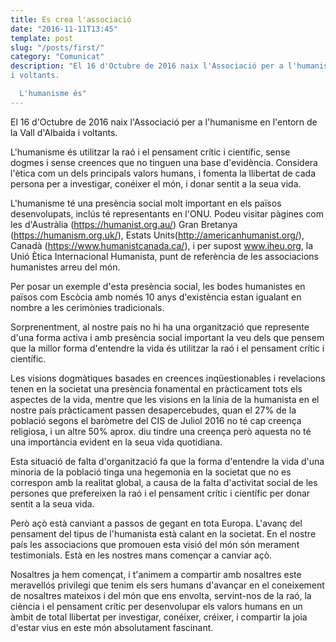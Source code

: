 ```yaml
---
title: Es crea l'associació
date: "2016-11-11T13:45"
template: post
slug: "/posts/first/"
category: "Comunicat"
description: "El 16 d'Octubre de 2016 naix l'Associació per a l'humanisme en l'entorn de la Vall d'Albaida
i voltants.

  L'humanisme és"
---
```


El 16 d'Octubre de 2016 naix l'Associació per a l'humanisme en l'entorn de la Vall d'Albaida
i voltants.

  L'humanisme és utilitzar la raó i el pensament crític i científic,
sense dogmes i sense creences que no tinguen una base d'evidència.
Considera l'ètica com un dels principals valors humans, i fomenta la
llibertat de cada persona per a investigar, conéixer el món, i donar
sentit a la seua vida.

L'humanisme té una presència social molt important en els països
desenvolupats, inclús té representants en l'ONU. Podeu visitar pàgines
com les d'Austràlia (https://humanist.org.au/) Gran Bretanya (https://humanism.org.uk/), Estats Units(http://americanhumanist.org/), Canadà (https://www.humanistcanada.ca/), i per supost
www.iheu.org, la Unió Ètica Internacional Humanista, punt de
referència de les associacions humanistes arreu del món.

  Per posar un exemple d'esta presència social, les bodes humanistes en països com Escòcia amb
només 10 anys d'existència estan igualant en nombre a les cerimònies
tradicionals.

  Sorprenentment, al nostre país no hi ha una organització que
represente d'una forma activa i amb presència social important la veu
dels que pensem que la millor forma d'entendre la vida és utilitzar la
raó i el pensament crític i científic.

  Les visions dogmàtiques basades en creences inqüestionables i
revelacions tenen en la societat una presència fonamental en
pràcticament tots els aspectes de la vida, mentre que les visions en
la línia de la humanista en el nostre país pràcticament passen
desapercebudes, quan el 27% de la població segons el baròmetre del CIS
de Juliol 2016 no té cap creença religiosa, i un altre 50% aprox. diu
tindre una creença però aquesta no té una importància evident en la
seua vida quotidiana.

  Esta situació de falta d'organització fa que la forma d'entendre
la vida d'una minoria de la població tinga una hegemonia en la
societat que no es correspon amb la realitat global, a causa de la
falta d'activitat social de les persones que prefereixen la raó i el
pensament crític i científic per donar sentit a la seua vida.

  Però açò està canviant a passos de gegant en tota Europa. L'avanç
del pensament del tipus de l'humanista està calant en la societat. En
el nostre país les associacions que promouen esta visió del món són
merament testimonials. Està en les nostres mans començar a canviar
açò.

   Nosaltres ja hem començat, i t'animem a compartir amb nosaltres
este meravellós privilegi que tenim els sers humans d'avançar en el
coneixement de nosaltres mateixos i del món que ens envolta,
servint-nos de la raó, la ciència i el pensament crític per
desenvolupar els valors humans en un àmbit de total llibertat per
investigar, conéixer, créixer, i compartir la joia d'estar vius en
este món absolutament fascinant.
